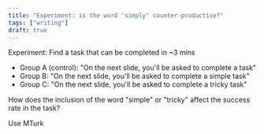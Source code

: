 ```yaml
---
title: "Experiment: is the word 'simply' counter-productive?"
tags: ["writing"]
draft: true
---
```


Experiment:
Find a task that can be completed in ~3 mins

* Group A (control): "On the next slide, you'll be asked to complete a task"
* Group B: "On the next slide, you'll be asked to complete a simple task"
* Group C: "On the next slide, you'll be asked to complete a tricky task"

How does the inclusion of the word "simple" or "tricky" affect the success rate in the task?

Use MTurk